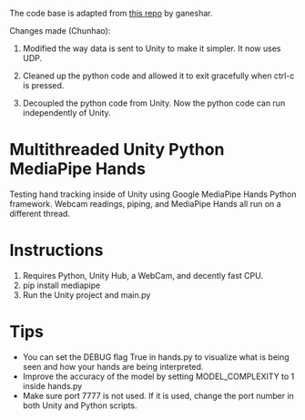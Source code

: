 The code base is adapted from [this repo](https://github.com/ganeshsar/UnityPythonMediaPipeHands) by  ganeshar.

Changes made (Chunhao): 

1. Modified the way data is sent to Unity to make it simpler. It now uses UDP. 

2. Cleaned up the python code and allowed it to exit gracefully when ctrl-c is pressed.

3. Decoupled the python code from Unity. Now the python code can run independently of Unity.


# Multithreaded Unity Python MediaPipe Hands
Testing hand tracking inside of Unity using Google MediaPipe Hands Python framework. Webcam readings, piping, and MediaPipe Hands all run on a different thread.

# Instructions
1. Requires Python, Unity Hub, a WebCam, and decently fast CPU.
2. pip install mediapipe
3. Run the Unity project and main.py

# Tips
* You can set the DEBUG flag True in hands.py to visualize what is being seen and how your hands are being interpreted.
* Improve the accuracy of the model by setting MODEL_COMPLEXITY to 1 inside hands.py
* Make sure port 7777 is not used. If it is used, change the port number in both Unity and Python scripts.
